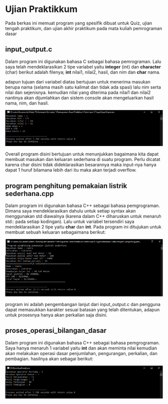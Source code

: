 # Ujian Praktikkum
Pada berkas ini memuat program yang spesifik dibuat untuk Quiz, ujian tengah praktikum, dan ujian akhir praktikum pada mata kuliah pemrograman dasar

## input_output.c
Dalam program ini digunakan bahasa C sebagai bahasa pemrograman. Lalu saya telah mendeklarasikan 2 tipe variabel yaitu **integer** (int) dan **character** (char) berikut adalah filenya; **int** nilai1, nilai2, hasil, dan nim dan **char** nama.

adapun tujuan dari variabel diatas bertujuan untuk menerima masukan berupa nama (selama masih satu kalimat dan tidak ada spasi) lalu nim serta nilai dan sejenisnya. kemudian nilai yang diterima pada nilai1 dan nilai2 nantinya akan dijumlahkan dan sistem console akan mengeluarkan hasil nama, nim, dan hasil.

![Screenshot 2020-02-09 at 5 08 54 PM](https://github.com/tjakra-birawa/Pemrograman_Dasar_C/blob/master/Dokumentasi/program11.PNG?raw=true)

Overall program disini bertujuan untuk menunjukkan bagaimana kita dapat membuat masukan dan keluaran sederhana di suatu program. Perlu dicatat karena char disini tidak dideklarasikan besarannya maka input-nya hanya dapat 1 huruf bilamana lebih dari itu maka akan terjadi overflow.

## program penghitung pemakaian listrik sederhana.cpp
Dalam program ini digunakan bahasa C++ sebagai bahasa pemgrograman. Dimana saya mendeklarasikan dahulu untuk setiap syntax akan menggunakan std diawalnya (karena dalam C++ diharuskan untuk menaruh std:: pada setiap kodingan). Lalu untuk variabel tersendiri saya mendeklarasikan 2 tipe yaitu **char** dan **int**. Pada program ini ditujukan untuk membuat sebuah keluaran sebagaimana berikut:

![Screenshot 2020-02-09 at 5 08 54 PM](https://github.com/tjakra-birawa/Pemrograman_Dasar_C/blob/master/Dokumentasi/program12.PNG?raw=true)

program ini adalah pengembangan lanjut dari input_output.c dan pengguna dapat memasukkan karakter sesuai batasan yang telah ditentukan, adapun untuk prosesnya hanya akan perkalian saja disini.

## proses_operasi_bilangan_dasar
Dalam program ini digunakan bahasa C++ sebagai bahasa pemgrograman. Saya hanya menaruh 1 variabel yaitu **int** dan akan meminta nilai kemudian akan melakukan operasi dasar penjumlahan, pengurangan, perkalian, dan pembagian. hasilnya akan sebagai berikut:

![Screenshot 2020-02-09 at 5 08 54 PM](https://github.com/tjakra-birawa/Pemrograman_Dasar_C/blob/master/Dokumentasi/program13.PNG?raw=true)
